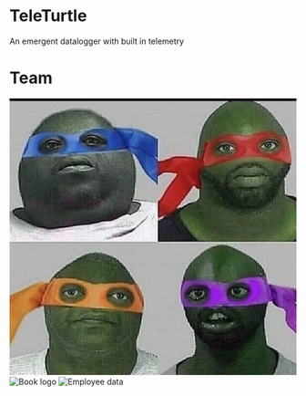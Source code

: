 # TeleTurtle
An emergent datalogger with built in telemetry
# Team
![Team_Portraits](https://github.com/gomeztagle-alan/TeleTurtle/blob/main/docs/assets/portraits.jpg)
![Book logo](/TeleTurtle/blob/main/docs/assets/portraits.jpg)
![Employee data](/TeleTurtle/blob/main/docs/assets/portraits.jpg?raw=true "Employee Data title")
